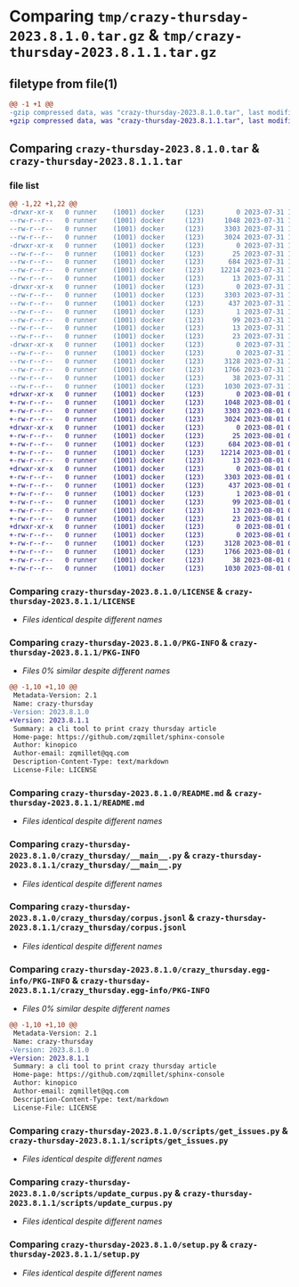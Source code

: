 # Comparing `tmp/crazy-thursday-2023.8.1.0.tar.gz` & `tmp/crazy-thursday-2023.8.1.1.tar.gz`

## filetype from file(1)

```diff
@@ -1 +1 @@
-gzip compressed data, was "crazy-thursday-2023.8.1.0.tar", last modified: Mon Jul 31 17:27:58 2023, max compression
+gzip compressed data, was "crazy-thursday-2023.8.1.1.tar", last modified: Tue Aug  1 05:28:42 2023, max compression
```

## Comparing `crazy-thursday-2023.8.1.0.tar` & `crazy-thursday-2023.8.1.1.tar`

### file list

```diff
@@ -1,22 +1,22 @@
-drwxr-xr-x   0 runner    (1001) docker     (123)        0 2023-07-31 17:27:58.550548 crazy-thursday-2023.8.1.0/
--rw-r--r--   0 runner    (1001) docker     (123)     1048 2023-07-31 17:27:39.000000 crazy-thursday-2023.8.1.0/LICENSE
--rw-r--r--   0 runner    (1001) docker     (123)     3303 2023-07-31 17:27:58.550548 crazy-thursday-2023.8.1.0/PKG-INFO
--rw-r--r--   0 runner    (1001) docker     (123)     3024 2023-07-31 17:27:39.000000 crazy-thursday-2023.8.1.0/README.md
-drwxr-xr-x   0 runner    (1001) docker     (123)        0 2023-07-31 17:27:58.550548 crazy-thursday-2023.8.1.0/crazy_thursday/
--rw-r--r--   0 runner    (1001) docker     (123)       25 2023-07-31 17:27:47.000000 crazy-thursday-2023.8.1.0/crazy_thursday/__init__.py
--rw-r--r--   0 runner    (1001) docker     (123)      684 2023-07-31 17:27:39.000000 crazy-thursday-2023.8.1.0/crazy_thursday/__main__.py
--rw-r--r--   0 runner    (1001) docker     (123)    12214 2023-07-31 17:27:47.000000 crazy-thursday-2023.8.1.0/crazy_thursday/corpus.jsonl
--rw-r--r--   0 runner    (1001) docker     (123)       13 2023-07-31 17:27:39.000000 crazy-thursday-2023.8.1.0/crazy_thursday/requirements.txt
-drwxr-xr-x   0 runner    (1001) docker     (123)        0 2023-07-31 17:27:58.550548 crazy-thursday-2023.8.1.0/crazy_thursday.egg-info/
--rw-r--r--   0 runner    (1001) docker     (123)     3303 2023-07-31 17:27:58.000000 crazy-thursday-2023.8.1.0/crazy_thursday.egg-info/PKG-INFO
--rw-r--r--   0 runner    (1001) docker     (123)      437 2023-07-31 17:27:58.000000 crazy-thursday-2023.8.1.0/crazy_thursday.egg-info/SOURCES.txt
--rw-r--r--   0 runner    (1001) docker     (123)        1 2023-07-31 17:27:58.000000 crazy-thursday-2023.8.1.0/crazy_thursday.egg-info/dependency_links.txt
--rw-r--r--   0 runner    (1001) docker     (123)       99 2023-07-31 17:27:58.000000 crazy-thursday-2023.8.1.0/crazy_thursday.egg-info/entry_points.txt
--rw-r--r--   0 runner    (1001) docker     (123)       13 2023-07-31 17:27:58.000000 crazy-thursday-2023.8.1.0/crazy_thursday.egg-info/requires.txt
--rw-r--r--   0 runner    (1001) docker     (123)       23 2023-07-31 17:27:58.000000 crazy-thursday-2023.8.1.0/crazy_thursday.egg-info/top_level.txt
-drwxr-xr-x   0 runner    (1001) docker     (123)        0 2023-07-31 17:27:58.550548 crazy-thursday-2023.8.1.0/scripts/
--rw-r--r--   0 runner    (1001) docker     (123)        0 2023-07-31 17:27:39.000000 crazy-thursday-2023.8.1.0/scripts/__init__.py
--rw-r--r--   0 runner    (1001) docker     (123)     3128 2023-07-31 17:27:39.000000 crazy-thursday-2023.8.1.0/scripts/get_issues.py
--rw-r--r--   0 runner    (1001) docker     (123)     1766 2023-07-31 17:27:39.000000 crazy-thursday-2023.8.1.0/scripts/update_curpus.py
--rw-r--r--   0 runner    (1001) docker     (123)       38 2023-07-31 17:27:58.550548 crazy-thursday-2023.8.1.0/setup.cfg
--rw-r--r--   0 runner    (1001) docker     (123)     1030 2023-07-31 17:27:39.000000 crazy-thursday-2023.8.1.0/setup.py
+drwxr-xr-x   0 runner    (1001) docker     (123)        0 2023-08-01 05:28:42.367102 crazy-thursday-2023.8.1.1/
+-rw-r--r--   0 runner    (1001) docker     (123)     1048 2023-08-01 05:28:24.000000 crazy-thursday-2023.8.1.1/LICENSE
+-rw-r--r--   0 runner    (1001) docker     (123)     3303 2023-08-01 05:28:42.367102 crazy-thursday-2023.8.1.1/PKG-INFO
+-rw-r--r--   0 runner    (1001) docker     (123)     3024 2023-08-01 05:28:24.000000 crazy-thursday-2023.8.1.1/README.md
+drwxr-xr-x   0 runner    (1001) docker     (123)        0 2023-08-01 05:28:42.363102 crazy-thursday-2023.8.1.1/crazy_thursday/
+-rw-r--r--   0 runner    (1001) docker     (123)       25 2023-08-01 05:28:32.000000 crazy-thursday-2023.8.1.1/crazy_thursday/__init__.py
+-rw-r--r--   0 runner    (1001) docker     (123)      684 2023-08-01 05:28:24.000000 crazy-thursday-2023.8.1.1/crazy_thursday/__main__.py
+-rw-r--r--   0 runner    (1001) docker     (123)    12214 2023-08-01 05:28:32.000000 crazy-thursday-2023.8.1.1/crazy_thursday/corpus.jsonl
+-rw-r--r--   0 runner    (1001) docker     (123)       13 2023-08-01 05:28:24.000000 crazy-thursday-2023.8.1.1/crazy_thursday/requirements.txt
+drwxr-xr-x   0 runner    (1001) docker     (123)        0 2023-08-01 05:28:42.363102 crazy-thursday-2023.8.1.1/crazy_thursday.egg-info/
+-rw-r--r--   0 runner    (1001) docker     (123)     3303 2023-08-01 05:28:42.000000 crazy-thursday-2023.8.1.1/crazy_thursday.egg-info/PKG-INFO
+-rw-r--r--   0 runner    (1001) docker     (123)      437 2023-08-01 05:28:42.000000 crazy-thursday-2023.8.1.1/crazy_thursday.egg-info/SOURCES.txt
+-rw-r--r--   0 runner    (1001) docker     (123)        1 2023-08-01 05:28:42.000000 crazy-thursday-2023.8.1.1/crazy_thursday.egg-info/dependency_links.txt
+-rw-r--r--   0 runner    (1001) docker     (123)       99 2023-08-01 05:28:42.000000 crazy-thursday-2023.8.1.1/crazy_thursday.egg-info/entry_points.txt
+-rw-r--r--   0 runner    (1001) docker     (123)       13 2023-08-01 05:28:42.000000 crazy-thursday-2023.8.1.1/crazy_thursday.egg-info/requires.txt
+-rw-r--r--   0 runner    (1001) docker     (123)       23 2023-08-01 05:28:42.000000 crazy-thursday-2023.8.1.1/crazy_thursday.egg-info/top_level.txt
+drwxr-xr-x   0 runner    (1001) docker     (123)        0 2023-08-01 05:28:42.367102 crazy-thursday-2023.8.1.1/scripts/
+-rw-r--r--   0 runner    (1001) docker     (123)        0 2023-08-01 05:28:24.000000 crazy-thursday-2023.8.1.1/scripts/__init__.py
+-rw-r--r--   0 runner    (1001) docker     (123)     3128 2023-08-01 05:28:24.000000 crazy-thursday-2023.8.1.1/scripts/get_issues.py
+-rw-r--r--   0 runner    (1001) docker     (123)     1766 2023-08-01 05:28:24.000000 crazy-thursday-2023.8.1.1/scripts/update_curpus.py
+-rw-r--r--   0 runner    (1001) docker     (123)       38 2023-08-01 05:28:42.367102 crazy-thursday-2023.8.1.1/setup.cfg
+-rw-r--r--   0 runner    (1001) docker     (123)     1030 2023-08-01 05:28:24.000000 crazy-thursday-2023.8.1.1/setup.py
```

### Comparing `crazy-thursday-2023.8.1.0/LICENSE` & `crazy-thursday-2023.8.1.1/LICENSE`

 * *Files identical despite different names*

### Comparing `crazy-thursday-2023.8.1.0/PKG-INFO` & `crazy-thursday-2023.8.1.1/PKG-INFO`

 * *Files 0% similar despite different names*

```diff
@@ -1,10 +1,10 @@
 Metadata-Version: 2.1
 Name: crazy-thursday
-Version: 2023.8.1.0
+Version: 2023.8.1.1
 Summary: a cli tool to print crazy thursday article
 Home-page: https://github.com/zqmillet/sphinx-console
 Author: kinopico
 Author-email: zqmillet@qq.com
 Description-Content-Type: text/markdown
 License-File: LICENSE
```

### Comparing `crazy-thursday-2023.8.1.0/README.md` & `crazy-thursday-2023.8.1.1/README.md`

 * *Files identical despite different names*

### Comparing `crazy-thursday-2023.8.1.0/crazy_thursday/__main__.py` & `crazy-thursday-2023.8.1.1/crazy_thursday/__main__.py`

 * *Files identical despite different names*

### Comparing `crazy-thursday-2023.8.1.0/crazy_thursday/corpus.jsonl` & `crazy-thursday-2023.8.1.1/crazy_thursday/corpus.jsonl`

 * *Files identical despite different names*

### Comparing `crazy-thursday-2023.8.1.0/crazy_thursday.egg-info/PKG-INFO` & `crazy-thursday-2023.8.1.1/crazy_thursday.egg-info/PKG-INFO`

 * *Files 0% similar despite different names*

```diff
@@ -1,10 +1,10 @@
 Metadata-Version: 2.1
 Name: crazy-thursday
-Version: 2023.8.1.0
+Version: 2023.8.1.1
 Summary: a cli tool to print crazy thursday article
 Home-page: https://github.com/zqmillet/sphinx-console
 Author: kinopico
 Author-email: zqmillet@qq.com
 Description-Content-Type: text/markdown
 License-File: LICENSE
```

### Comparing `crazy-thursday-2023.8.1.0/scripts/get_issues.py` & `crazy-thursday-2023.8.1.1/scripts/get_issues.py`

 * *Files identical despite different names*

### Comparing `crazy-thursday-2023.8.1.0/scripts/update_curpus.py` & `crazy-thursday-2023.8.1.1/scripts/update_curpus.py`

 * *Files identical despite different names*

### Comparing `crazy-thursday-2023.8.1.0/setup.py` & `crazy-thursday-2023.8.1.1/setup.py`

 * *Files identical despite different names*

